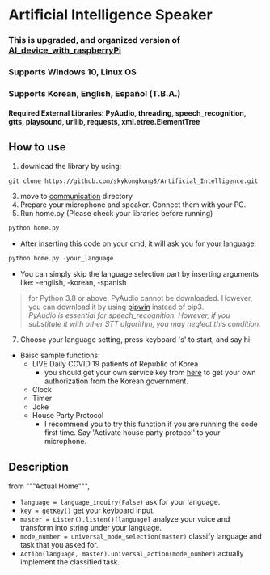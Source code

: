 # Artificial Intelligence Speaker
### This is upgraded, and organized version of [AI_device_with_raspberryPi](https://github.com/skykongkong8/AI_device_with_RaspberryPi)
### Supports Windows 10, Linux OS
### Supports Korean, English, Español (T.B.A.)
#### Required External Libraries: PyAudio, threading, speech_recognition, gtts, playsound, urllib, requests, xml.etree.ElementTree


## How to use
1. download the library by using:  
```
git clone https://github.com/skykongkong8/Artificial_Intelligence.git
```
3. move to [communication](https://github.com/skykongkong8/Artificial_Intelligence/tree/main/communication) directory
4. Prepare your microphone and speaker. Connect them with your PC.
5. Run home.py (Please check your libraries before running) 
```python
python home.py
```
  * After inserting this code on your cmd, it will ask you for your language.
```python
python home.py -your_language
```
  * You can simply skip the language selection part by inserting arguments like: -english, -korean, -spanish
> for Python 3.8 or above, PyAudio cannot be downloaded. However, you can download it by using [pipwin](https://pypi.org/project/pipwin/) instead of pip3.    
> *PyAudio is essential for speech_recognition. However, if you substitute it with other STT algorithm, you may neglect this condition.* 
7. Choose your language setting, press keyboard 's' to start, and say hi:
* Baisc sample functions:
    * LIVE Daily COVID 19 patients of Republic of Korea
        * you should get your own service key from [here](https://www.data.go.kr/) to get your own authorization from the Korean government.
    * Clock
    * Timer
    * Joke
    * House Party Protocol
      * I recommend you to try this function if you are running the code first time. Say 'Activate house party protocol' to your microphone. 
## Description
from """Actual Home""",   
* `language = language_inquiry(False)` ask for your language.
* `key = getKey()` get your keyboard input.
* `master = Listen().listen()[language]` analyze your voice and transform into string under your language.
* `mode_number = universal_mode_selection(master)` classify language and task that you asked for.
* `Action(language, master).universal_action(mode_number)` actually implement the classified task.
